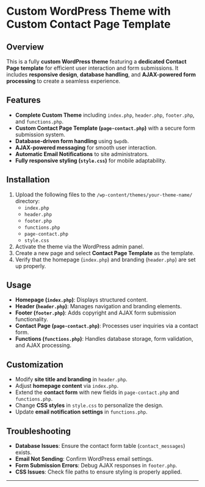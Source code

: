 
# Custom WordPress Theme with Custom Contact Page Template

## Overview
This is a fully **custom WordPress theme** featuring a **dedicated Contact Page template** for efficient user interaction and form submissions. It includes **responsive design**, **database handling**, and **AJAX-powered form processing** to create a seamless experience.

## Features
- **Complete Custom Theme** including `index.php`, `header.php`, `footer.php`, and `functions.php`.
- **Custom Contact Page Template (`page-contact.php`)** with a secure form submission system.
- **Database-driven form handling** using `$wpdb`.
- **AJAX-powered messaging** for smooth user interaction.
- **Automatic Email Notifications** to site administrators.
- **Fully responsive styling (`style.css`)** for mobile adaptability.

## Installation
1. Upload the following files to the `/wp-content/themes/your-theme-name/` directory:
   - `index.php`
   - `header.php`
   - `footer.php`
   - `functions.php`
   - `page-contact.php`
   - `style.css`
2. Activate the theme via the WordPress admin panel.
3. Create a new page and select **Contact Page Template** as the template.
4. Verify that the homepage (`index.php`) and branding (`header.php`) are set up properly.

## Usage
- **Homepage (`index.php`)**: Displays structured content.
- **Header (`header.php`)**: Manages navigation and branding elements.
- **Footer (`footer.php`)**: Adds copyright and AJAX form submission functionality.
- **Contact Page (`page-contact.php`)**: Processes user inquiries via a contact form.
- **Functions (`functions.php`)**: Handles database storage, form validation, and AJAX processing.

## Customization
- Modify **site title and branding** in `header.php`.
- Adjust **homepage content** via `index.php`.
- Extend the **contact form** with new fields in `page-contact.php` and `functions.php`.
- Change **CSS styles** in `style.css` to personalize the design.
- Update **email notification settings** in `functions.php`.

## Troubleshooting
- **Database Issues**: Ensure the contact form table (`contact_messages`) exists.
- **Email Not Sending**: Confirm WordPress email settings.
- **Form Submission Errors**: Debug AJAX responses in `footer.php`.
- **CSS Issues**: Check file paths to ensure styling is properly applied.

---
